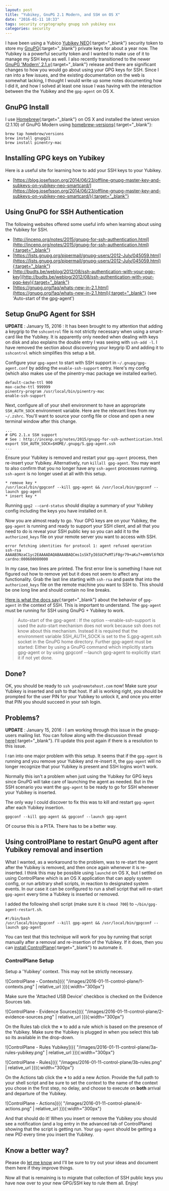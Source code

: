 ```yaml
---
layout: post
title: "Yubikey, GnuPG 2.1 Modern, and SSH on OS X"
date: "2016-01-11 10:33"
tags: security cryptography gnupg ssh yubikey osx
categories: security
---
```


I have been using a Yubico
[Yubikey NEO](https://www.yubico.com/products/yubikey-hardware/yubikey-neo/){:target="_blank"}
security token to store my [GnuPG](https://www.gnupg.org/){:target="_blank"}
private keys for about a year now. The Yubikey is a powerful security token and
I wanted to make use of it to manage my SSH keys as well. I also recently transitioned
to the newer [GnuPG 'Modern' 2.1.x](https://gnupg.org/faq/whats-new-in-2.1.html){:target="_blank"}
release and there are significant changes to how you would go about using your
GPG keys for SSH.  Since I ran into a few issues, and the existing documentation
on the web is somewhat lacking, I thought I would write up some notes documenting
how I did it, and how I solved at least one issue I was having with the interaction
between the the Yubikey and the `gpg-agent` on OS X.

## GnuPG Install

I use [Homebrew](http://brew.sh){:target="_blank"} on OS X and installed the latest version (2.1.10) of GnuPG
Modern using [homebrew-versions](https://github.com/Homebrew/homebrew-versions/blob/master/README.md){:target="_blank"}:

``` text
brew tap homebrew/versions
brew install gnupg21
brew install pinentry-mac
```

## Installing GPG keys on Yubikey

Here is a useful site for learning how to add your SSH keys to your Yubikey.

* [https://blog.josefsson.org/2014/06/23/offline-gnupg-master-key-and-subkeys-on-yubikey-neo-smartcard/](https://blog.josefsson.org/2014/06/23/offline-gnupg-master-key-and-subkeys-on-yubikey-neo-smartcard/){:target="_blank"}

## Using GnuPG for SSH Authentication

The following websites offered some useful info when learning about using the
Yubikey for SSH.

* [http://incenp.org/notes/2015/gnupg-for-ssh-authentication.html](http://incenp.org/notes/2015/gnupg-for-ssh-authentication.html){:target="_blank"}
* [https://lists.gnupg.org/pipermail/gnupg-users/2012-July/045059.html](https://lists.gnupg.org/pipermail/gnupg-users/2012-July/045059.html){:target="_blank"}
* [http://budts.be/weblog/2012/08/ssh-authentication-with-your-pgp-key](http://budts.be/weblog/2012/08/ssh-authentication-with-your-pgp-key){:target="_blank"}
* [https://gnupg.org/faq/whats-new-in-2.1.html](https://gnupg.org/faq/whats-new-in-2.1.html){:target="_blank"}  (see 'Auto-start of the gpg-agent')


## Setup GnuPG Agent for SSH

**UPDATE** : January 15, 2016 : It has been brought to my attention that adding a
keygrip to the `sshcontrol` file is not strictly necessary when using a smart-card
like the Yubikey. It is apparently only needed when dealing with keys on disk and
also explains the double entry I was seeing with `ssh-add -l`. I have removed the
section about discovering your keygrip ID and adding it to `sshcontrol` which
simplifies this setup a bit.

Configure your `gpg-agent` to start with SSH support in
`~/.gnupg/gpg-agent.conf` by adding the `enable-ssh-support` entry. Here's
my config (which also makes use of the pinentry-mac package we installed earlier).

``` text
default-cache-ttl 900
max-cache-ttl 999999
pinentry-program /usr/local/bin/pinentry-mac
enable-ssh-support
```

Next, configure all of your shell environment to have an appropriate
`SSH_AUTH_SOCK` environment variable. Here are the relevant lines
from my `~/.zshrc`. You'll want to source your config file or close
and open a new terminal window after this change.

``` text
...
# GPG 2.1.x SSH support
# See : http://incenp.org/notes/2015/gnupg-for-ssh-authentication.html
export SSH_AUTH_SOCK=$HOME/.gnupg/S.gpg-agent.ssh
...
```

Ensure your Yubikey is removed and restart your `gpg-agent` process,
then re-insert your Yubikey. Alternatively, run `killall gpg-agent`.
You may want to also confirm that you no longer have any `ssh-agent` processes
running. `ssh-agent` is no longer used at all with this setup.

``` text
* remove key *
/usr/local/bin/gpgconf --kill gpg-agent && /usr/local/bin/gpgconf --launch gpg-agent
* insert key *
```

Running `gpg2 --card-status` should display a summary of your Yubikey config
including the keys you have installed on it.

Now you are almost ready to go. Your GPG keys are on your Yubikey, the `gpg-agent`
is running and ready to support your SSH client, and all that you need to do is
reveal your SSH public key so you can add it to the `authorized_keys` file on
your remote server you want to access with SSH.

``` text
error fetching identities for protocol 1: agent refused operation
ssh-rsa AAAAB3NzaC1yc2EAAAADAQABAAABAQCms1sSkTyI6SUCPxMTiF8gr79+aKu7+eHHVl6fN36HACaTxSouTH3m4cfRc+tZUc3xBxMw5dIsHqD0dAahE/1uDlm+T9uxw9H+m5DpX3sZc/ZR9OYAtGmjpNp8Qa+dS1LnbuIDhF5WziFjekbXnp/WAGO+06sXw3Prelhk26RSEDInj2pGubzEFDqcr1YJHHa/9Ym9vQGboVGUnw9AaoG4GUOAJ1ZEG0S3tgqM8x4u90eynVd0T5e/SExX8zyvtivJWz6Pul84uVf7jcJJ7XGx6592alY4KmrhTauJeOB+YVmQdId7D/Iz9U1Kn45bQAtM4hTt6FPbU5MJmHK7YymF cardno:000600000000
```

In my case, two lines are printed. The first error line is something
I have not figured out how to remove yet but it does not seem to affect
any functionality. Grab the last line starting with `ssh-rsa` and paste
that into the `authorized_keys` file on the remote machine you want to SSH to.
This should be one long line and should contain no line breaks.

[Here is what the docs say](https://gnupg.org/faq/whats-new-in-2.1.html){:target="_blank"}
about the behavior of `gpg-agent` in the context of SSH. This is important to understand.
The `gpg-agent` must be running for SSH using GnuPG + Yubikey to work.

> Auto-start of the gpg-agent : If the option --enable-ssh-support is used the auto-start mechanism does not work because ssh does not know about this mechanism. Instead it is required that the environment variable SSH_AUTH_SOCK is set to the S.gpg-agent.ssh socket in the GnuPG home directory. Further gpg-agent must be started: Either by using a GnuPG command which implicitly starts gpg-agent or by using gpgconf --launch gpg-agent to explicitly start it if not yet done.

## Done?

OK, you should be ready to `ssh you@remotehost.com` now! Make sure your Yubikey
is inserted and ssh to that host. If all is working right, you should be prompted
for the user PIN for your Yubikey to unlock it, and once you enter that PIN you
should succeed in your ssh login.

## Problems?

**UPDATE** : January 15, 2016 : I am working through this issue in the gnupg-users
mailing list. You can follow along with the discussion thread  [here](https://lists.gnupg.org/pipermail/gnupg-users/2016-January/054988.html){:target="_blank"}.
I'll update this post again if there is a resolution to this issue.

I ran into one major problem with this setup. It seems that if the `gpg-agent`
is running and you remove your Yubikey and re-insert it, the `gpg-agent` will
no longer recognize that your Yubikey is present and SSH logins won't work.

Normally this isn't a problem when just using the Yubikey for GPG keys since
GnuPG will take care of launching the agent as needed.  But in the SSH scenario
you want the `gpg-agent` to be ready to go for SSH whenever your Yubikey is
inserted.

The only way I could discover to fix this was to kill and restart `gpg-agent` after
each Yubikey insertion.

``` text
gpgconf --kill gpg-agent && gpgconf --launch gpg-agent
```

Of course this is a PITA. There has to be a better way.

## Using controlPlane to restart GnuPG agent after Yubikey removal and insertion

What I wanted, as a workaround to the problem, was to re-start the agent after the
Yubikey is removed, and then once again whenever it is re-inserted. I think this may
be possible using `launchd` on OS X, but I settled on using ControlPlane which is
an OS X application that can apply system config, or run arbitrary shell scripts,
in reaction to designated system events. In our case it can be configured to run
a shell script that will re-start `gpg-agent` every time a Yubikey is inserted
or removed.

I added the following shell script (make sure it is `chmod 700`) to
`~/bin/gpg-agent-restart.sh`.

``` text
#!/bin/bash
/usr/local/bin/gpgconf --kill gpg-agent && /usr/local/bin/gpgconf --launch gpg-agent
```

You can test that this technique will work for you by running that script manually
after a removal and re-insertion of the Yubikey. If it does, then you can [install
ControlPlane](http://www.controlplaneapp.com){:target="_blank"} to automate it.

### ControlPlane Setup

Setup a 'Yubikey' context. This may not be strictly necessary.

![ControlPlane - Contexts]({{ "/images/2016-01-11-control-plane/1-contexts.png" | relative_url }}){:width="300px"}

Make sure the 'Attached USB Device' checkbox is checked on the Evidence Sources tab.

![ControlPlane - Evidence Sources]({{ "/images/2016-01-11-control-plane/2-evidence-sources.png" | relative_url }}){:width="300px"}

On the Rules tab click the **+** to add a rule which is based on the presence
of the Yubikey. Make sure the Yubikey is plugged in when you select this tab
so its available in the drop-down.

![ControlPlane - Rules Yubikey]({{ "/images/2016-01-11-control-plane/3a-rules-yubikey.png" | relative_url }}){:width="300px"}

![ControlPlane - Rules]({{ "/images/2016-01-11-control-plane/3b-rules.png" | relative_url }}){:width="300px"}

On the Actions tab click the **+** to add a new Action. Provide the full path to
your shell script and be sure to set the context to the name of the context
you chose in the first step, no delay, and choose to execute on **both** arrival
and departure of the Yubikey.

![ControlPlane - Actions]({{ "/images/2016-01-11-control-plane/4-actions.png" | relative_url }}){:width="300px"}

And that should do it! When you insert or remove the Yubikey you should see
a notification (and a log entry in the advanced tab of ControlPlane) showing
that the script is getting run. Your `gpg-agent` should be getting a new PID
every time you insert the Yubikey.

## Know a better way?

Please do [let me know](https://github.com/grempe/grempe.github.io/issues) and
I'll be sure to try out your ideas and document them here if they improve things.

Now all that is remaining is to migrate that collection of SSH
public keys you have now over to your new GPG/SSH key to rule them all. Enjoy!
